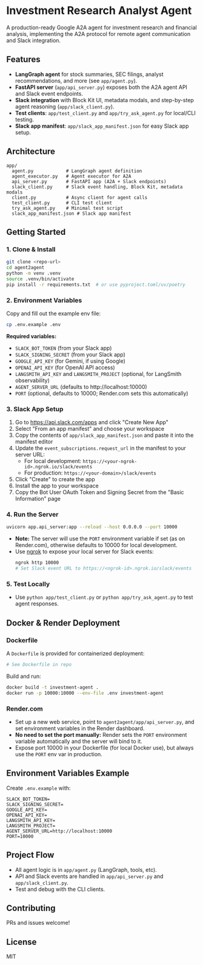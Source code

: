# Investment Research Analyst Agent

A production-ready Google A2A agent for investment research and financial analysis, implementing the A2A protocol for remote agent communication and Slack integration.

## Features
- **LangGraph agent** for stock summaries, SEC filings, analyst recommendations, and more (see `app/agent.py`).
- **FastAPI server** (`app/api_server.py`) exposes both the A2A agent API and Slack event endpoints.
- **Slack integration** with Block Kit UI, metadata modals, and step-by-step agent reasoning (`app/slack_client.py`).
- **Test clients**: `app/test_client.py` and `app/try_ask_agent.py` for local/CLI testing.
- **Slack app manifest**: `app/slack_app_manifest.json` for easy Slack app setup.

## Architecture
```
app/
  agent.py            # LangGraph agent definition
  agent_executor.py   # Agent executor for A2A
  api_server.py       # FastAPI app (A2A + Slack endpoints)
  slack_client.py     # Slack event handling, Block Kit, metadata modals
  client.py           # Async client for agent calls
  test_client.py      # CLI test client
  try_ask_agent.py    # Minimal test script
  slack_app_manifest.json # Slack app manifest
```

## Getting Started

### 1. Clone & Install
```bash
git clone <repo-url>
cd agent2agent
python -m venv .venv
source .venv/bin/activate
pip install -r requirements.txt  # or use pyproject.toml/uv/poetry
```

### 2. Environment Variables
Copy and fill out the example env file:
```bash
cp .env.example .env
```
**Required variables:**
- `SLACK_BOT_TOKEN` (from your Slack app)
- `SLACK_SIGNING_SECRET` (from your Slack app)
- `GOOGLE_API_KEY` (for Gemini, if using Google)
- `OPENAI_API_KEY` (for OpenAI API access)
- `LANGSMITH_API_KEY` and `LANGSMITH_PROJECT` (optional, for LangSmith observability)
- `AGENT_SERVER_URL` (defaults to http://localhost:10000)
- `PORT` (optional, defaults to 10000; Render.com sets this automatically)

### 3. Slack App Setup
1. Go to https://api.slack.com/apps and click "Create New App"
2. Select "From an app manifest" and choose your workspace
3. Copy the contents of `app/slack_app_manifest.json` and paste it into the manifest editor
4. Update the `event_subscriptions.request_url` in the manifest to your server URL:
   - For local development: `https://<your-ngrok-id>.ngrok.io/slack/events`
   - For production: `https://<your-domain>/slack/events`
5. Click "Create" to create the app
6. Install the app to your workspace
7. Copy the Bot User OAuth Token and Signing Secret from the "Basic Information" page

### 4. Run the Server
```bash
uvicorn app.api_server:app --reload --host 0.0.0.0 --port 10000
```
- **Note:** The server will use the `PORT` environment variable if set (as on Render.com), otherwise defaults to 10000 for local development.
- Use [ngrok](https://ngrok.com/) to expose your local server for Slack events:
  ```bash
  ngrok http 10000
  # Set Slack event URL to https://<ngrok-id>.ngrok.io/slack/events
  ```

### 5. Test Locally
- Use `python app/test_client.py` or `python app/try_ask_agent.py` to test agent responses.

## Docker & Render Deployment

### Dockerfile
A `Dockerfile` is provided for containerized deployment:
```Dockerfile
# See Dockerfile in repo
```
Build and run:
```bash
docker build -t investment-agent .
docker run -p 10000:10000 --env-file .env investment-agent
```

### Render.com
- Set up a new web service, point to `agent2agent/app/api_server.py`, and set environment variables in the Render dashboard.
- **No need to set the port manually:** Render sets the `PORT` environment variable automatically and the server will bind to it.
- Expose port 10000 in your Dockerfile (for local Docker use), but always use the `PORT` env var in production.

## Environment Variables Example
Create `.env.example` with:
```
SLACK_BOT_TOKEN=
SLACK_SIGNING_SECRET=
GOOGLE_API_KEY=
OPENAI_API_KEY=
LANGSMITH_API_KEY=
LANGSMITH_PROJECT=
AGENT_SERVER_URL=http://localhost:10000
PORT=10000
```

## Project Flow
- All agent logic is in `app/agent.py` (LangGraph, tools, etc).
- API and Slack events are handled in `app/api_server.py` and `app/slack_client.py`.
- Test and debug with the CLI clients.

## Contributing
PRs and issues welcome!

## License
MIT
